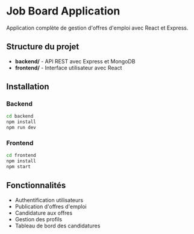 # Job Board Application

Application complète de gestion d'offres d'emploi avec React et Express.

## Structure du projet

- **backend/** - API REST avec Express et MongoDB
- **frontend/** - Interface utilisateur avec React

## Installation

### Backend
```bash
cd backend
npm install
npm run dev
```

### Frontend
```bash
cd frontend
npm install
npm start
```

## Fonctionnalités

- Authentification utilisateurs
- Publication d'offres d'emploi
- Candidature aux offres
- Gestion des profils
- Tableau de bord des candidatures

